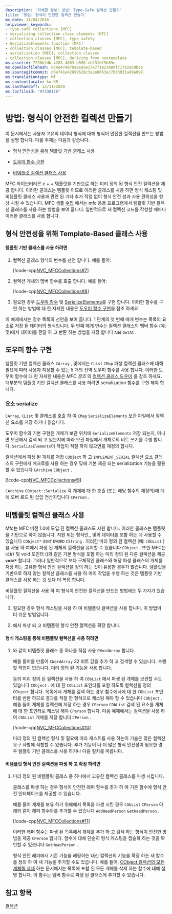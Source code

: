 ```yaml
---
description: '자세한 정보: 방법: Type-Safe 컬렉션 만들기'
title: '방법: 형식이 안전한 컬렉션 만들기'
ms.date: 11/04/2016
helpviewer_keywords:
- type-safe collections [MFC]
- serializing collection-class elements [MFC]
- collection classes [MFC], type safety
- SerializeElements function [MFC]
- collection classes [MFC], template-based
- serialization [MFC], collection classes
- collection classes [MFC], deriving from nontemplate
ms.assetid: 7230b2db-4283-4083-b098-eb231bf5b89e
ms.openlocfilehash: 6c4e474979a6ea5e17a771e2340df71782a59bab
ms.sourcegitcommit: d6af41e42699628c3e2e6063ec7b03931a49a098
ms.translationtype: MT
ms.contentlocale: ko-KR
ms.lasthandoff: 12/11/2020
ms.locfileid: "97330176"
---
```

# <a name="how-to-make-a-type-safe-collection"></a>방법: 형식이 안전한 컬렉션 만들기

이 문서에서는 사용자 고유의 데이터 형식에 대해 형식이 안전한 컬렉션을 만드는 방법을 설명 합니다. 다룰 주제는 다음과 같습니다.

- [형식 안전성을 위해 템플릿 기반 클래스 사용](#_core_using_template.2d.based_classes_for_type_safety)

- [도우미 함수 구현](#_core_implementing_helper_functions)

- [비템플릿 컬렉션 클래스 사용](#_core_using_nontemplate_collection_classes)

MFC 라이브러리은 c + + 템플릿을 기반으로 하는 미리 정의 된 형식 안전 컬렉션을 제공 합니다. 이러한 클래스는 템플릿 이므로 이러한 클래스를 사용 하면 형식 캐스팅 및 비템플릿 클래스 사용과 관련 된 기타 추가 작업 없이 형식 안전 성과 사용 편의성을 향상 시킬 수 있습니다. MFC 샘플 [수집](../overview/visual-cpp-samples.md) 에서는 mfc 응용 프로그램에서 템플릿 기반 컬렉션 클래스를 사용 하는 방법을 보여 줍니다. 일반적으로 새 컬렉션 코드를 작성할 때마다 이러한 클래스를 사용 합니다.

## <a name="using-template-based-classes-for-type-safety"></a><a name="_core_using_template.2d.based_classes_for_type_safety"></a> 형식 안전성을 위해 Template-Based 클래스 사용

#### <a name="to-use-template-based-classes"></a>템플릿 기반 클래스를 사용 하려면

1. 컬렉션 클래스 형식의 변수를 선언 합니다. 예를 들어:

   [!code-cpp[NVC_MFCCollections#7](codesnippet/cpp/how-to-make-a-type-safe-collection_1.cpp)]

1. 컬렉션 개체의 멤버 함수를 호출 합니다. 예를 들어:

   [!code-cpp[NVC_MFCCollections#8](codesnippet/cpp/how-to-make-a-type-safe-collection_2.cpp)]

1. 필요한 경우 [도우미 함수](reference/collection-class-helpers.md) 및 [SerializeElements](reference/collection-class-helpers.md#serializeelements)를 구현 합니다. 이러한 함수를 구현 하는 방법에 대 한 자세한 내용은 [도우미 함수 구현](#_core_implementing_helper_functions)을 참조 하세요.

이 예제에서는 정수 목록의 선언을 보여 줍니다. 1 단계의 첫 번째 매개 변수는 목록의 요소로 저장 된 데이터의 형식입니다. 두 번째 매개 변수는 컬렉션 클래스의 멤버 함수 (예: 및)에서 데이터를 전달 하 고 반환 하는 방법을 지정 합니다 `Add` `GetAt` .

## <a name="implementing-helper-functions"></a><a name="_core_implementing_helper_functions"></a> 도우미 함수 구현

템플릿 기반 컬렉션 클래스 `CArray` , 및에서는 `CList` `CMap` 파생 컬렉션 클래스에 대해 필요에 따라 사용자 지정할 수 있는 5 개의 전역 도우미 함수를 사용 합니다. 이러한 도우미 함수에 대 한 자세한 내용은 *MFC 참조* 의 [컬렉션 클래스 도우미](reference/collection-class-helpers.md) 를 참조 하세요. 대부분의 템플릿 기반 컬렉션 클래스를 사용 하려면 serialization 함수를 구현 해야 합니다.

### <a name="serializing-elements"></a><a name="_core_serializing_elements"></a> 요소 serialize

`CArray`, `CList` 및 클래스를 호출 하 여 `CMap` `SerializeElements` 보관 파일에서 컬렉션 요소를 저장 하거나 읽습니다.

도우미 함수의 기본 구현은 개체가 보관 위치에 `SerializeElements` 저장 되는지, 아니면 보관에서 검색 되 고 있는지에 따라 보관 파일에서 개체로의 비트 쓰기를 수행 합니다. `SerializeElements`이 작업이 적절 하지 않으면를 재정의 합니다.

컬렉션에서 파생 된 개체를 저장 `CObject` 하 고 `IMPLEMENT_SERIAL` 컬렉션 요소 클래스의 구현에서 매크로를 사용 하는 경우 및에 기본 제공 되는 serialization 기능을 활용할 수 있습니다 `CArchive` `CObject` .

[!code-cpp[NVC_MFCCollections#9](codesnippet/cpp/how-to-make-a-type-safe-collection_3.cpp)]

`CArchive` `CObject::Serialize` 각 개체에 대 한 호출 (또는 해당 함수의 재정의)에 대해 오버 로드 된 삽입 연산자입니다 `CPerson` .

## <a name="using-nontemplate-collection-classes"></a><a name="_core_using_nontemplate_collection_classes"></a> 비템플릿 컬렉션 클래스 사용

Mfc는 MFC 버전 1.0에 도입 된 컬렉션 클래스도 지원 합니다. 이러한 클래스는 템플릿을 기반으로 하지 않습니다. 지원 되는 형식인,, 및의 데이터를 포함 하는 데 사용할 수 있습니다 `CObject*` `UINT` `DWORD` `CString` . 이러한 미리 정의 된 컬렉션 (예: `CObList` )을 사용 하 여에서 파생 된 개체의 컬렉션을 유지할 수 있습니다 `CObject` . 또한 MFC는 `UINT` 및 void 포인터 ()와 같은 기본 형식을 포함 하는 미리 정의 된 다른 컬렉션을 제공 **`void*`** 합니다. 그러나 일반적으로 보다 구체적인 클래스와 해당 파생 클래스의 개체를 저장 하는 고유한 형식 안전 컬렉션을 정의 하는 것이 유용한 경우가 많습니다. 템플릿을 기반으로 하지 않는 컬렉션 클래스를 사용 하 여이 작업을 수행 하는 것은 템플릿 기반 클래스를 사용 하는 것 보다 더 복잡 합니다.

비템플릿 컬렉션을 사용 하 여 형식이 안전한 컬렉션을 만드는 방법에는 두 가지가 있습니다.

1. 필요한 경우 형식 캐스팅을 사용 하 여 비템플릿 컬렉션을 사용 합니다. 이 방법이 더 쉬운 방법입니다.

1. 에서 파생 되 고 비템플릿 형식 안전 컬렉션을 확장 합니다.

#### <a name="to-use-the-nontemplate-collections-with-type-casting"></a>형식 캐스팅을 통해 비템플릿 컬렉션을 사용 하려면

1. 와 같이 비템플릿 클래스 중 하나를 직접 사용 `CWordArray` 합니다.

   예를 들어를 만들어 `CWordArray` 32 비트 값을 추가 하 고 검색할 수 있습니다. 수행할 작업이 없습니다. 미리 정의 된 기능을 사용 합니다.

   등의 미리 정의 된 컬렉션을 사용 하 여 `CObList` 에서 파생 된 개체를 보관할 수도 있습니다 `CObject` . 에 대 한 `CObList` 포인터를 포함 하도록 컬렉션을 정의 `CObject` 합니다. 목록에서 개체를 검색 하는 경우 함수에서에 대 한 `CObList` 포인터를 반환 하므로 결과를 적절 한 형식으로 캐스팅 해야 할 수 있습니다 `CObject` . 예를 들어 개체를 컬렉션에 저장 하는 경우 `CPerson` `CObList` 검색 된 요소를 개체에 대 한 포인터로 캐스팅 해야 `CPerson` 합니다. 다음 예제에서는 컬렉션을 사용 하 여 `CObList` 개체를 저장 합니다 `CPerson` .

   [!code-cpp[NVC_MFCCollections#10](codesnippet/cpp/how-to-make-a-type-safe-collection_4.cpp)]

   미리 정의 된 컬렉션 형식 및 필요에 따라 캐스트를 사용 하는이 기술은 많은 컬렉션 요구 사항에 적합할 수 있습니다. 추가 기능이 나 더 많은 형식 안전성이 필요한 경우 템플릿 기반 클래스를 사용 하거나 다음 절차를 따릅니다.

#### <a name="to-derive-and-extend-a-nontemplate-type-safe-collection"></a>비템플릿 형식 안전 컬렉션을 파생 하 고 확장 하려면

1. 미리 정의 된 비템플릿 클래스 중 하나에서 고유한 컬렉션 클래스를 파생 시킵니다.

   클래스를 파생 하는 경우 형식이 안전한 래퍼 함수를 추가 하 여 기존 함수에 형식 안전 인터페이스를 제공할 수 있습니다.

   예를 들어 개체를 보유 하기 위해에서 목록을 파생 시킨 경우 `CObList` `CPerson` 아래와 같이 래퍼 함수와를 추가할 수 있습니다 `AddHeadPerson` `GetHeadPerson` .

   [!code-cpp[NVC_MFCCollections#11](codesnippet/cpp/how-to-make-a-type-safe-collection_5.h)]

   이러한 래퍼 함수는 파생 된 목록에서 개체를 추가 하 고 검색 하는 형식이 안전한 방법을 제공 `CPerson` 합니다. 함수에 대해 단순히 형식 캐스팅을 캡슐화 하는 것을 확인할 수 있습니다 `GetHeadPerson` .

   형식 안전 래퍼에서 기존 기능을 래핑하는 대신 컬렉션의 기능을 확장 하는 새 함수를 정의 하 여 새 기능을 추가할 수도 있습니다. 예를 들어, [CObject 컬렉션의 모든 개체를 삭제](deleting-all-objects-in-a-cobject-collection.md) 하는 문서에서는 목록에 포함 된 모든 개체를 삭제 하는 함수에 대해 설명 합니다. 이 함수는 멤버 함수로 파생 된 클래스에 추가할 수 있습니다.

## <a name="see-also"></a>참고 항목

[컬렉션](collections.md)
